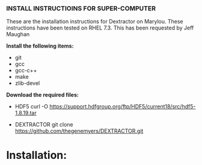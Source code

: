 ### INSTALL INSTRUCTIOINS FOR SUPER-COMPUTER 

These are the installation instructions for Dextractor on Marylou. These instructions have been tested on RHEL 7.3.
This has been requested by Jeff Maughan 

**Install the following items:**

- git
- gcc
- gcc-c++
- make
- zlib-devel

**Download the required files:**

- HDF5
    curl -O https://support.hdfgroup.org/ftp/HDF5/current18/src/hdf5-1.8.19.tar

- DEXTRACTOR
    git clone https://github.com/thegenemyers/DEXTRACTOR.git

Installation: 
=============


 
